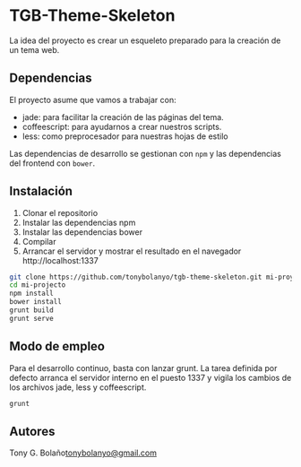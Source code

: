 # TGB-Theme-Skeleton

La idea del proyecto es crear un esqueleto preparado para la creación de un tema web.

## Dependencias

El proyecto asume que vamos a trabajar con:

* jade: para facilitar la creación de las páginas del tema.
* coffeescript: para ayudarnos a crear nuestros scripts.
* less: como preprocesador para nuestras hojas de estilo

Las dependencias de desarrollo se gestionan con ``npm`` y las dependencias del frontend con ``bower``.

## Instalación

1. Clonar el repositorio
2. Instalar las dependencias npm
3. Instalar las dependencias bower
4. Compilar
5. Arrancar el servidor y mostrar el resultado en el navegador http://localhost:1337

```bash
git clone https://github.com/tonybolanyo/tgb-theme-skeleton.git mi-proyecto
cd mi-projecto
npm install
bower install
grunt build
grunt serve
```

## Modo de empleo

Para el desarrollo continuo, basta con lanzar grunt. La tarea definida por defecto arranca el servidor interno en el puesto 1337 y vigila los cambios de los archivos jade, less y coffeescript.

```bash
grunt
```

## Autores

Tony G. Bolaño<tonybolanyo@gmail.com>